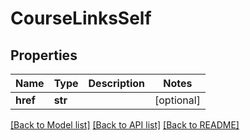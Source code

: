 # CourseLinksSelf

## Properties
Name | Type | Description | Notes
------------ | ------------- | ------------- | -------------
**href** | **str** |  | [optional] 

[[Back to Model list]](../README.md#documentation-for-models) [[Back to API list]](../README.md#documentation-for-api-endpoints) [[Back to README]](../README.md)

